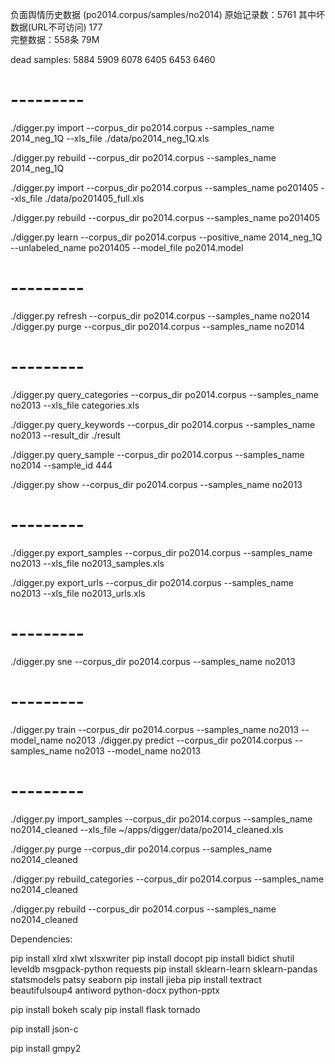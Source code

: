 
负面舆情历史数据 (po2014.corpus/samples/no2014)
原始记录数：5761 其中坏数据(URL不可访问) 177  
完整数据：558条 79M


dead samples:
5884
5909
6078
6405 
6453
6460


# ---------
./digger.py import --corpus_dir po2014.corpus --samples_name 2014_neg_1Q --xls_file ./data/po2014_neg_1Q.xls

./digger.py rebuild --corpus_dir po2014.corpus --samples_name 2014_neg_1Q

./digger.py import --corpus_dir po2014.corpus --samples_name po201405 --xls_file ./data/po201405_full.xls

./digger.py rebuild --corpus_dir po2014.corpus --samples_name po201405

./digger.py learn --corpus_dir po2014.corpus --positive_name 2014_neg_1Q --unlabeled_name po201405 --model_file po2014.model

# ---------
./digger.py refresh --corpus_dir po2014.corpus --samples_name no2014
./digger.py purge --corpus_dir po2014.corpus --samples_name no2014



# ---------
./digger.py query_categories --corpus_dir po2014.corpus --samples_name no2013 --xls_file categories.xls 

./digger.py query_keywords --corpus_dir po2014.corpus --samples_name no2013 --result_dir ./result

./digger.py query_sample --corpus_dir po2014.corpus --samples_name no2014 --sample_id 444

./digger.py show --corpus_dir po2014.corpus --samples_name no2013


# ---------
./digger.py export_samples --corpus_dir po2014.corpus --samples_name no2013 --xls_file no2013_samples.xls 

./digger.py export_urls --corpus_dir po2014.corpus --samples_name no2013 --xls_file no2013_urls.xls 

# ---------
./digger.py sne --corpus_dir po2014.corpus --samples_name no2013 

# ---------

./digger.py train --corpus_dir po2014.corpus --samples_name no2013 --model_name no2013
./digger.py predict --corpus_dir po2014.corpus --samples_name no2013 --model_name no2013

# ---------
./digger.py import_samples --corpus_dir po2014.corpus --samples_name no2014_cleaned --xls_file ~/apps/digger/data/po2014_cleaned.xls

./digger.py purge --corpus_dir po2014.corpus --samples_name no2014_cleaned 

./digger.py rebuild_categories --corpus_dir po2014.corpus --samples_name no2014_cleaned 

./digger.py rebuild --corpus_dir po2014.corpus --samples_name no2014_cleaned 


Dependencies:

pip install xlrd xlwt xlsxwriter
pip install docopt
pip install bidict shutil leveldb msgpack-python requests
pip install sklearn-learn sklearn-pandas statsmodels patsy seaborn 
pip install jieba
pip install textract beautifulsoup4  antiword python-docx python-pptx 

pip install bokeh scaly
pip install flask tornado

pip install json-c 

pip install gmpy2

